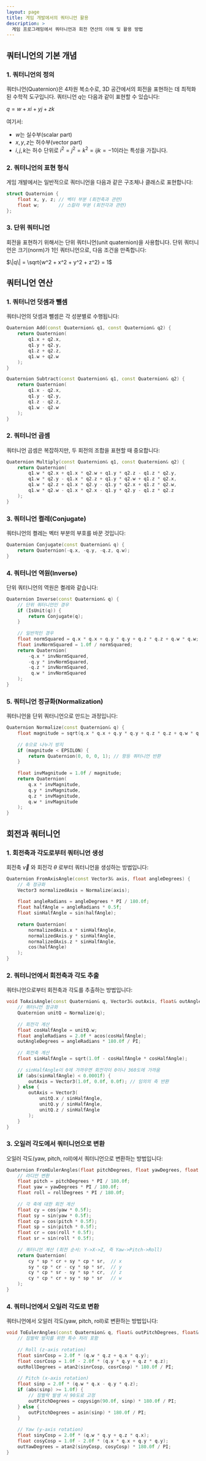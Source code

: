 ```yaml
---
layout: page
title: 게임 개발에서의 쿼터니언 활용
description: >
  게임 프로그래밍에서 쿼터니언과 회전 연산의 이해 및 활용 방법
---
```


## 쿼터니언의 기본 개념

### 1. 쿼터니언의 정의
쿼터니언(Quaternion)은 4차원 복소수로, 3D 공간에서의 회전을 표현하는 데 최적화된 수학적 도구입니다. 쿼터니언 $q$는 다음과 같이 표현할 수 있습니다:

$q = w + xi + yj + zk$

여기서:
- $w$는 실수부(scalar part)
- $x, y, z$는 허수부(vector part)
- $i, j, k$는 허수 단위로 $i^2 = j^2 = k^2 = ijk = -1$이라는 특성을 가집니다.

### 2. 쿼터니언의 표현 형식
게임 개발에서는 일반적으로 쿼터니언을 다음과 같은 구조체나 클래스로 표현합니다:

```cpp
struct Quaternion {
    float x, y, z; // 벡터 부분 (회전축과 관련)
    float w;       // 스칼라 부분 (회전각과 관련)
};
```

### 3. 단위 쿼터니언
회전을 표현하기 위해서는 단위 쿼터니언(unit quaternion)을 사용합니다. 단위 쿼터니언은 크기(norm)가 1인 쿼터니언으로, 다음 조건을 만족합니다:

$\|q\| = \sqrt{w^2 + x^2 + y^2 + z^2} = 1$

## 쿼터니언 연산

### 1. 쿼터니언 덧셈과 뺄셈
쿼터니언의 덧셈과 뺄셈은 각 성분별로 수행됩니다:

```cpp
Quaternion Add(const Quaternion& q1, const Quaternion& q2) {
    return Quaternion(
        q1.x + q2.x,
        q1.y + q2.y,
        q1.z + q2.z,
        q1.w + q2.w
    );
}

Quaternion Subtract(const Quaternion& q1, const Quaternion& q2) {
    return Quaternion(
        q1.x - q2.x,
        q1.y - q2.y,
        q1.z - q2.z,
        q1.w - q2.w
    );
}
```

### 2. 쿼터니언 곱셈
쿼터니언 곱셈은 복잡하지만, 두 회전의 조합을 표현할 때 중요합니다:

```cpp
Quaternion Multiply(const Quaternion& q1, const Quaternion& q2) {
    return Quaternion(
        q1.w * q2.x + q1.x * q2.w + q1.y * q2.z - q1.z * q2.y,
        q1.w * q2.y - q1.x * q2.z + q1.y * q2.w + q1.z * q2.x,
        q1.w * q2.z + q1.x * q2.y - q1.y * q2.x + q1.z * q2.w,
        q1.w * q2.w - q1.x * q2.x - q1.y * q2.y - q1.z * q2.z
    );
}
```

### 3. 쿼터니언 켤레(Conjugate)
쿼터니언의 켤레는 벡터 부분의 부호를 바꾼 것입니다:

```cpp
Quaternion Conjugate(const Quaternion& q) {
    return Quaternion(-q.x, -q.y, -q.z, q.w);
}
```

### 4. 쿼터니언 역원(Inverse)
단위 쿼터니언의 역원은 켤레와 같습니다:

```cpp
Quaternion Inverse(const Quaternion& q) {
    // 단위 쿼터니언인 경우
    if (IsUnit(q)) {
        return Conjugate(q);
    }
    
    // 일반적인 경우
    float normSquared = q.x * q.x + q.y * q.y + q.z * q.z + q.w * q.w;
    float invNormSquared = 1.0f / normSquared;
    return Quaternion(
        -q.x * invNormSquared,
        -q.y * invNormSquared,
        -q.z * invNormSquared,
         q.w * invNormSquared
    );
}
```

### 5. 쿼터니언 정규화(Normalization)
쿼터니언을 단위 쿼터니언으로 만드는 과정입니다:

```cpp
Quaternion Normalize(const Quaternion& q) {
    float magnitude = sqrt(q.x * q.x + q.y * q.y + q.z * q.z + q.w * q.w);
    
    // 0으로 나누기 방지
    if (magnitude < EPSILON) {
        return Quaternion(0, 0, 0, 1); // 항등 쿼터니언 반환
    }
    
    float invMagnitude = 1.0f / magnitude;
    return Quaternion(
        q.x * invMagnitude,
        q.y * invMagnitude,
        q.z * invMagnitude,
        q.w * invMagnitude
    );
}
```

## 회전과 쿼터니언

### 1. 회전축과 각도로부터 쿼터니언 생성
회전축 $\vec{v}$ 와 회전각 $\theta$ 로부터 쿼터니언을 생성하는 방법입니다:

```cpp
Quaternion FromAxisAngle(const Vector3& axis, float angleDegrees) {
    // 축 정규화
    Vector3 normalizedAxis = Normalize(axis);
    
    float angleRadians = angleDegrees * PI / 180.0f;
    float halfAngle = angleRadians * 0.5f;
    float sinHalfAngle = sin(halfAngle);
    
    return Quaternion(
        normalizedAxis.x * sinHalfAngle,
        normalizedAxis.y * sinHalfAngle,
        normalizedAxis.z * sinHalfAngle,
        cos(halfAngle)
    );
}
```

### 2. 쿼터니언에서 회전축과 각도 추출
쿼터니언으로부터 회전축과 각도를 추출하는 방법입니다:

```cpp
void ToAxisAngle(const Quaternion& q, Vector3& outAxis, float& outAngleDegrees) {
    // 쿼터니언 정규화
    Quaternion unitQ = Normalize(q);
    
    // 회전각 계산
    float cosHalfAngle = unitQ.w;
    float angleRadians = 2.0f * acos(cosHalfAngle);
    outAngleDegrees = angleRadians * 180.0f / PI;
    
    // 회전축 계산
    float sinHalfAngle = sqrt(1.0f - cosHalfAngle * cosHalfAngle);
    
    // sinHalfAngle이 0에 가까우면 회전각이 0이나 360도에 가까움
    if (abs(sinHalfAngle) < 0.0001f) {
        outAxis = Vector3(1.0f, 0.0f, 0.0f); // 임의의 축 반환
    } else {
        outAxis = Vector3(
            unitQ.x / sinHalfAngle,
            unitQ.y / sinHalfAngle,
            unitQ.z / sinHalfAngle
        );
    }
}
```

### 3. 오일러 각도에서 쿼터니언으로 변환
오일러 각도(yaw, pitch, roll)에서 쿼터니언으로 변환하는 방법입니다:

```cpp
Quaternion FromEulerAngles(float pitchDegrees, float yawDegrees, float rollDegrees) {
    // 라디안 변환
    float pitch = pitchDegrees * PI / 180.0f;
    float yaw = yawDegrees * PI / 180.0f;
    float roll = rollDegrees * PI / 180.0f;
    
    // 각 축에 대한 회전 계산
    float cy = cos(yaw * 0.5f);
    float sy = sin(yaw * 0.5f);
    float cp = cos(pitch * 0.5f);
    float sp = sin(pitch * 0.5f);
    float cr = cos(roll * 0.5f);
    float sr = sin(roll * 0.5f);
    
    // 쿼터니언 계산 (회전 순서: Y->X->Z, 즉 Yaw->Pitch->Roll)
    return Quaternion(
        cy * sp * cr + sy * cp * sr,  // x
        sy * cp * cr - cy * sp * sr,  // y
        cy * cp * sr - sy * sp * cr,  // z
        cy * cp * cr + sy * sp * sr   // w
    );
}
```

### 4. 쿼터니언에서 오일러 각도로 변환
쿼터니언에서 오일러 각도(yaw, pitch, roll)로 변환하는 방법입니다:

```cpp
void ToEulerAngles(const Quaternion& q, float& outPitchDegrees, float& outYawDegrees, float& outRollDegrees) {
    // 짐벌락 방지를 위한 특수 처리 포함
    
    // Roll (z-axis rotation)
    float sinrCosp = 2.0f * (q.w * q.z + q.x * q.y);
    float cosrCosp = 1.0f - 2.0f * (q.y * q.y + q.z * q.z);
    outRollDegrees = atan2(sinrCosp, cosrCosp) * 180.0f / PI;
    
    // Pitch (x-axis rotation)
    float sinp = 2.0f * (q.w * q.x - q.y * q.z);
    if (abs(sinp) >= 1.0f) {
        // 짐벌락 발생 시 90도로 고정
        outPitchDegrees = copysign(90.0f, sinp) * 180.0f / PI;
    } else {
        outPitchDegrees = asin(sinp) * 180.0f / PI;
    }
    
    // Yaw (y-axis rotation)
    float sinyCosp = 2.0f * (q.w * q.y + q.z * q.x);
    float cosyCosp = 1.0f - 2.0f * (q.x * q.x + q.y * q.y);
    outYawDegrees = atan2(sinyCosp, cosyCosp) * 180.0f / PI;
}
```

